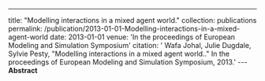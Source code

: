 ---
title: "Modelling interactions in a mixed agent world."
collection: publications
permalink: /publication/2013-01-01-Modelling-interactions-in-a-mixed-agent-world
date: 2013-01-01
venue: 'In the proceedings of European Modeling and Simulation Symposium'
citation: ' Wafa Johal,  Julie Dugdale,  Sylvie Pesty, &quot;Modelling interactions in a mixed agent world..&quot; In the proceedings of European Modeling and Simulation Symposium, 2013.'
---**Abstract** 
